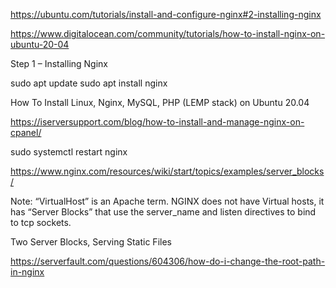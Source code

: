
https://ubuntu.com/tutorials/install-and-configure-nginx#2-installing-nginx





https://www.digitalocean.com/community/tutorials/how-to-install-nginx-on-ubuntu-20-04

Step 1 – Installing Nginx


sudo apt update
sudo apt install nginx

How To Install Linux, Nginx, MySQL, PHP (LEMP stack) on Ubuntu 20.04


https://iserversupport.com/blog/how-to-install-and-manage-nginx-on-cpanel/


sudo systemctl restart nginx


https://www.nginx.com/resources/wiki/start/topics/examples/server_blocks/

Note: “VirtualHost” is an Apache term. NGINX does not have Virtual hosts, it has “Server Blocks” that use the server_name and listen directives to bind to tcp sockets.

Two Server Blocks, Serving Static Files

https://serverfault.com/questions/604306/how-do-i-change-the-root-path-in-nginx
